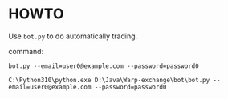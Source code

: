 # HOWTO

Use `bot.py` to do automatically trading.

command:

```
bot.py --email=user0@example.com --password=password0
```

```
C:\Python310\python.exe D:\Java\Warp-exchange\bot\bot.py --email=user0@example.com --password=password0
```